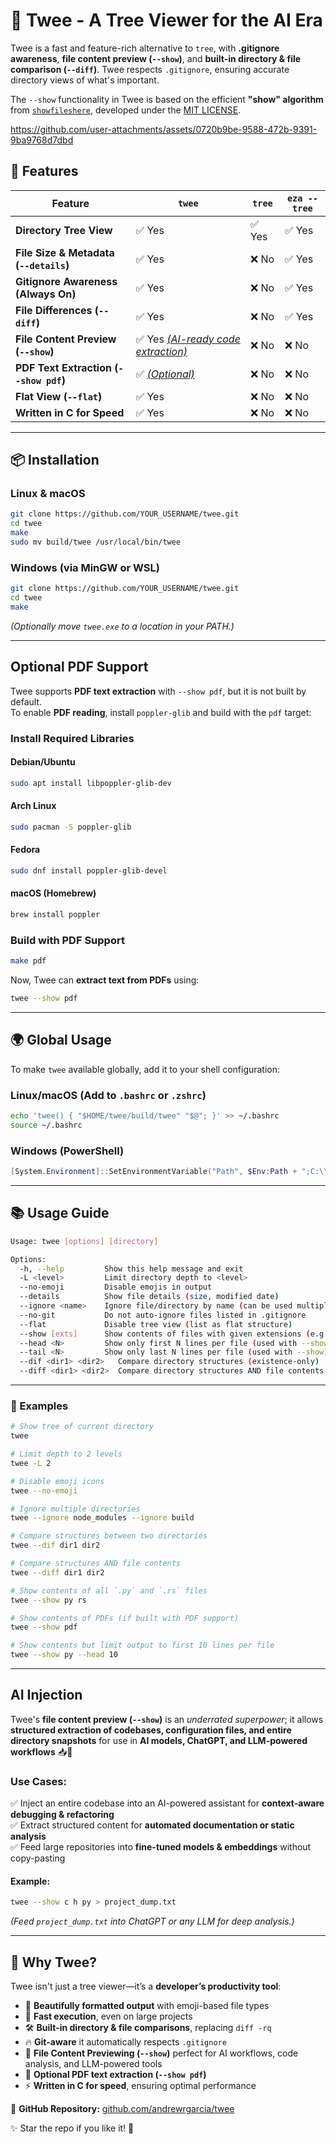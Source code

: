# 🌳 Twee - A Tree Viewer for the AI Era  

Twee is a fast and feature-rich alternative to `tree`, with **.gitignore awareness**, **file content preview (`--show`)**, and **built-in directory & file comparison (`--diff`)**. Twee respects `.gitignore`, ensuring accurate directory views of what's important.

The `--show` functionality in Twee is based on the efficient **"show" algorithm** from [`showfileshere`](https://github.com/andrewrgarcia/showfileshere), developed under the [MIT LICENSE](https://github.com/andrewrgarcia/showfileshere/blob/main/LICENSE).

https://github.com/user-attachments/assets/0720b9be-9588-472b-9391-9ba9768d7dbd

## 🚀 Features

| Feature                                      | `twee` | `tree` | `eza --tree` |
|----------------------------------------------|--------|--------|--------------|
| **Directory Tree View**                      | ✅ Yes | ✅ Yes | ✅ Yes |
| **File Size & Metadata (`--details`)**       | ✅ Yes | ❌ No | ✅ Yes |
| **Gitignore Awareness (Always On)**          | ✅ Yes | ❌ No | ✅ Yes |
| **File Differences (`--diff`)**              | ✅ Yes | ❌ No | ✅ Yes |
| **File Content Preview (`--show`)**          | ✅ Yes [*(AI-ready code extraction)*](#ai-injection) | ❌ No | ❌ No |
| **PDF Text Extraction (`--show pdf`)**       | ✅ [*(Optional)*](#optional-pdf-support) | ❌ No | ❌ No |
| **Flat View (`--flat`)**                     | ✅ Yes | ❌ No | ❌ No |
| **Written in C for Speed**                   | ✅ Yes | ❌ No | ❌ No |
---

## 📦 Installation  

### Linux & macOS
```sh
git clone https://github.com/YOUR_USERNAME/twee.git
cd twee
make
sudo mv build/twee /usr/local/bin/twee
```

### Windows (via MinGW or WSL)
```sh
git clone https://github.com/YOUR_USERNAME/twee.git
cd twee
make
```
_(Optionally move `twee.exe` to a location in your PATH.)_

---

## Optional PDF Support
Twee supports **PDF text extraction** with `--show pdf`, but it is not built by default.  
To enable **PDF reading**, install `poppler-glib` and build with the `pdf` target:

### Install Required Libraries
#### Debian/Ubuntu
```sh
sudo apt install libpoppler-glib-dev
```
#### Arch Linux
```sh
sudo pacman -S poppler-glib
```
#### Fedora
```sh
sudo dnf install poppler-glib-devel
```
#### macOS (Homebrew)
```sh
brew install poppler
```

### Build with PDF Support
```sh
make pdf
```

Now, Twee can **extract text from PDFs** using:
```sh
twee --show pdf
```

---

## 🌍 Global Usage

To make `twee` available globally, add it to your shell configuration:

### Linux/macOS (Add to `.bashrc` or `.zshrc`)
```sh
echo 'twee() { "$HOME/twee/build/twee" "$@"; }' >> ~/.bashrc
source ~/.bashrc
```

### Windows (PowerShell)
```powershell
[System.Environment]::SetEnvironmentVariable("Path", $Env:Path + ";C:\\path\\to\\twee", [System.EnvironmentVariableTarget]::User)
```

---

## 📚 Usage Guide

```sh
Usage: twee [options] [directory]

Options:
  -h, --help         Show this help message and exit
  -L <level>         Limit directory depth to <level>
  --no-emoji         Disable emojis in output
  --details          Show file details (size, modified date)
  --ignore <name>    Ignore file/directory by name (can be used multiple times)
  --no-git           Do not auto-ignore files listed in .gitignore
  --flat             Disable tree view (list as flat structure)
  --show [exts]      Show contents of files with given extensions (e.g., `py js md pdf`)
  --head <N>         Show only first N lines per file (used with --show)
  --tail <N>         Show only last N lines per file (used with --show)
  --dif <dir1> <dir2>   Compare directory structures (existence-only)
  --diff <dir1> <dir2>  Compare directory structures AND file contents
```

---

### 📝 Examples

```sh
# Show tree of current directory
twee

# Limit depth to 2 levels
twee -L 2

# Disable emoji icons
twee --no-emoji

# Ignore multiple directories
twee --ignore node_modules --ignore build

# Compare structures between two directories
twee --dif dir1 dir2

# Compare structures AND file contents
twee --diff dir1 dir2

# Show contents of all `.py` and `.rs` files
twee --show py rs

# Show contents of PDFs (if built with PDF support)
twee --show pdf

# Show contents but limit output to first 10 lines per file
twee --show py --head 10
```

---

## AI Injection
Twee's **file content preview (`--show`)** is an *underrated superpower*; it allows **structured extraction of codebases, configuration files, and entire directory snapshots** for use in **AI models, ChatGPT, and LLM-powered workflows** 📥🤖

### Use Cases:
✅ Inject an entire codebase into an AI-powered assistant for **context-aware debugging & refactoring**  
✅ Extract structured content for **automated documentation or static analysis**  
✅ Feed large repositories into **fine-tuned models & embeddings** without copy-pasting  

#### Example:
```sh
twee --show c h py > project_dump.txt
```
_(Feed `project_dump.txt` into ChatGPT or any LLM for deep analysis.)_

---

## 🌟 **Why Twee?**
Twee isn't just a tree viewer—it’s a **developer’s productivity tool**:  

- 🎨 **Beautifully formatted output** with emoji-based file types  
- 🚀 **Fast execution**, even on large projects  
- 🛠️ **Built-in directory & file comparisons**, replacing `diff -rq`  
- 🔥 **Git-aware** it automatically respects `.gitignore`  
- 📂 **File Content Previewing (`--show`)** perfect for AI workflows, code analysis, and LLM-powered tools  
- 📖 **Optional PDF text extraction (`--show pdf`)**  
- ⚡ **Written in C for speed**, ensuring optimal performance  

🔗 **GitHub Repository:** [github.com/andrewrgarcia/twee](https://github.com/andrewrgarcia/twee)  

✨ Star the repo if you like it! 🚀

